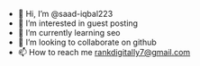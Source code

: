 - 👋 Hi, I’m @saad-iqbal223
- 👀 I’m interested in guest posting
- 🌱 I’m currently learning seo
- 💞️ I’m looking to collaborate on github
- 📫 How to reach me rankdigitally7@gmail.com

<!---
saad-iqbal223/saad-iqbal223 is a ✨ special ✨ repository because its `README.md` (this file) appears on your GitHub profile.
You can click the Preview link to take a look at your changes.
--->
